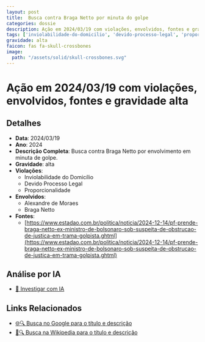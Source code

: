 ```yaml
---
layout: post
title:  Busca contra Braga Netto por minuta do golpe
categories: dossie
description: Ação em 2024/03/19 com violações, envolvidos, fontes e gravidade alta
tags: ['inviolabilidade-do-domicilio', 'devido-processo-legal', 'proporcionalidade', 'alexandre-de-moraes', 'braga-netto', 'gravidade-alta']
gravidade: alta
faicon: fas fa-skull-crossbones
image:
  path: "/assets/solid/skull-crossbones.svg"
---
```


# Ação em 2024/03/19 com violações, envolvidos, fontes e gravidade alta

## Detalhes
- **Data**: 2024/03/19
- **Ano**: 2024
- **Descrição Completa**: Busca contra Braga Netto por envolvimento em minuta de golpe.
- **Gravidade**: alta <i class="fas fas fa-skull-crossbones fa-2x"></i>
- **Violações**:
  - Inviolabilidade do Domicílio
  - Devido Processo Legal
  - Proporcionalidade
- **Envolvidos**:
  - Alexandre de Moraes
  - Braga Netto
- **Fontes**:
  - [https://www.estadao.com.br/politica/noticia/2024-12-14/pf-prende-braga-netto-ex-ministro-de-bolsonaro-sob-suspeita-de-obstrucao-de-justica-em-trama-golpista.ghtml](https://www.estadao.com.br/politica/noticia/2024-12-14/pf-prende-braga-netto-ex-ministro-de-bolsonaro-sob-suspeita-de-obstrucao-de-justica-em-trama-golpista.ghtml)

## Análise por IA
- [🤖 Investigar com IA](https://www.perplexity.ai/search?q=%22Alexandre%20de%20Moraes%22%20Busca%20contra%20Braga%20Netto%20por%20minuta%20do%20golpe%20Busca%20contra%20Braga%20Netto%20por%20envolvimento%20em%20minuta%20de%20golpe.%20Inviolabilidade%20do%20Domic%C3%ADlio%20Devido%20Processo%20Legal%20Proporcionalidade%202024%20gravidade%20alta)

## Links Relacionados
- [🌐🔍 Busca no Google para o título e descrição](https://www.google.com/search?q=%22Alexandre%20de%20Moraes%22%20Busca%20contra%20Braga%20Netto%20por%20minuta%20do%20golpe%20Busca%20contra%20Braga%20Netto%20por%20envolvimento%20em%20minuta%20de%20golpe.%20Inviolabilidade%20do%20Domic%C3%ADlio%20Devido%20Processo%20Legal%20Proporcionalidade%202024%20gravidade%20alta)
- [📖🔍 Busca na Wikipedia para o título e descrição](https://pt.wikipedia.org/w/index.php?search=%22Alexandre%20de%20Moraes%22%20Busca%20contra%20Braga%20Netto%20por%20minuta%20do%20golpe%20Busca%20contra%20Braga%20Netto%20por%20envolvimento%20em%20minuta%20de%20golpe.%20Inviolabilidade%20do%20Domic%C3%ADlio%20Devido%20Processo%20Legal%20Proporcionalidade%202024%20gravidade%20alta)

